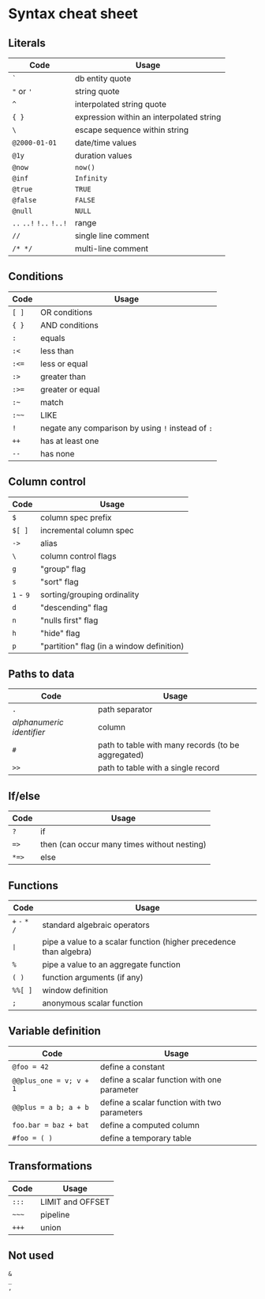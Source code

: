 # Syntax cheat sheet

## Literals

| Code                    | Usage |
| --                      | -- |
| `` ` ``                 | db entity quote |
| `"` or `'`              | string quote |
| `^`                     | interpolated string quote |
| `{ }`                   | expression within an interpolated string |
| `\`                     | escape sequence within string |
| `@2000-01-01`           | date/time values |
| `@1y`                   | duration values |
| `@now`                  | `now()` |
| `@inf`                  | `Infinity` |
| `@true`                 | `TRUE` |
| `@false`                | `FALSE` |
| `@null`                 | `NULL` |
| `..` `..!` `!..` `!..!` | range |
| `//`                    | single line comment |
| `/* */`                 | multi-line comment |

## Conditions

| Code   | Usage |
| --     | -- |
| `[ ]`  | OR conditions |
| `{ }`  | AND conditions |
| `:`    | equals |
| `:<`   | less than |
| `:<=`  | less or equal |
| `:>`   | greater than |
| `:>=`  | greater or equal |
| `:~`   | match |
| `:~~`  | LIKE |
| `!`    | negate any comparison by using `!` instead of `:` |
| `++`   | has at least one |
| `--`   | has none |

## Column control

| Code      | Usage |
| --        | -- |
| `$`       | column spec prefix |
| `$[ ]`    | incremental column spec |
| `->`      | alias |
| `\`       | column control flags |
| `g`       | "group" flag |
| `s`       | "sort" flag |
| `1` - `9` | sorting/grouping ordinality |
| `d`       | "descending" flag |
| `n`       | "nulls first" flag |
| `h`       | "hide" flag |
| `p`       | "partition" flag (in a window definition) |

## Paths to data

| Code                      | Usage |
| --                        | -- |
| `.`                       | path separator |
| _alphanumeric identifier_ | column |
| `#`                       | path to table with many records (to be aggregated) |
| `>>`                      | path to table with a single record |

## If/else

| Code  | Usage |
| --    | -- |
| `?`   | if |
| `=>`  | then (can occur many times without nesting) |
| `*=>` | else |

## Functions

| Code                    | Usage |
| --                      | -- |
| `+` `-` `*` `/`         | standard algebraic operators |
| <tt>&VerticalLine;</tt> | pipe a value to a scalar function (higher precedence than algebra) |
| `%`                     | pipe a value to an aggregate function |
| `( )`                   | function arguments (if any) |
| `%%[ ]`                 | window definition |
| `;`                     | anonymous scalar function |

## Variable definition

| Code                    | Usage |
| --                      | -- |
| `@foo = 42`             | define a constant |
| `@@plus_one = v; v + 1` | define a scalar function with one parameter |
| `@@plus = a b; a + b`   | define a scalar function with two parameters |
| `foo.bar = baz + bat`   | define a computed column |
| `#foo = ( )`            | define a temporary table |

## Transformations

| Code  | Usage |
| --    | -- |
| `:::` | LIMIT and OFFSET |
| `~~~` | pipeline |
| `+++` | union |

## Not used

```
&
_
,
```